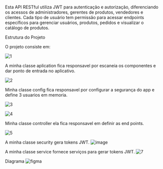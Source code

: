 Esta API RESTful utiliza JWT para autenticação e autorização, diferenciando os acessos de administradores, gerentes de produtos, vendedores e clientes. Cada tipo de usuário tem permissão para acessar endpoints específicos para gerenciar usuários, produtos, pedidos e visualizar o catálogo de produtos.

Estrutura do Projeto 

O projeto consiste em:

![1](https://github.com/Lucasilva-tg/Av2_ArquiteturaWeb/assets/101115192/813b7d29-2750-4ae4-bd90-4def0a7c6c3f)

A minha classe aplication fica responsavel por escaneia os componentes e dar ponto de entrada no aplicativo.

![2](https://github.com/Lucasilva-tg/Av2_ArquiteturaWeb/assets/101115192/cc248e43-7202-407b-b6eb-06048acc670f)

Minha classe config fica responsavel por configurar a segurança do app e define 3 usuarios em memoria.

![3](https://github.com/Lucasilva-tg/Av2_ArquiteturaWeb/assets/101115192/ef3d388c-afe0-4e2d-8e93-1b448a573933)

![4](https://github.com/Lucasilva-tg/Av2_ArquiteturaWeb/assets/101115192/47e92163-efd6-4491-9d39-76231866e223)

Minha classe controller ela fica responsavel em definir as end points.

![5](https://github.com/Lucasilva-tg/Av2_ArquiteturaWeb/assets/101115192/1562bac3-2e15-48d9-8db9-2389580093f2)

A minha classe security gera tokens JWT.
![image](https://github.com/Lucasilva-tg/Av2_ArquiteturaWeb/assets/101115192/bf2507f5-7a03-4ac4-a3ff-ba045d59fc89)

A minha classe service fornece serviços para gerar tokens JWT.
![7](https://github.com/Lucasilva-tg/Av2_ArquiteturaWeb/assets/101115192/b0835220-cc5d-4a99-933f-eb1c30ec2007)


Diagrama
![figma](https://github.com/Lucasilva-tg/Av2_ArquiteturaWeb/assets/101115192/e875143e-f8f4-4f2f-ae8a-9c1a2c587dae)
